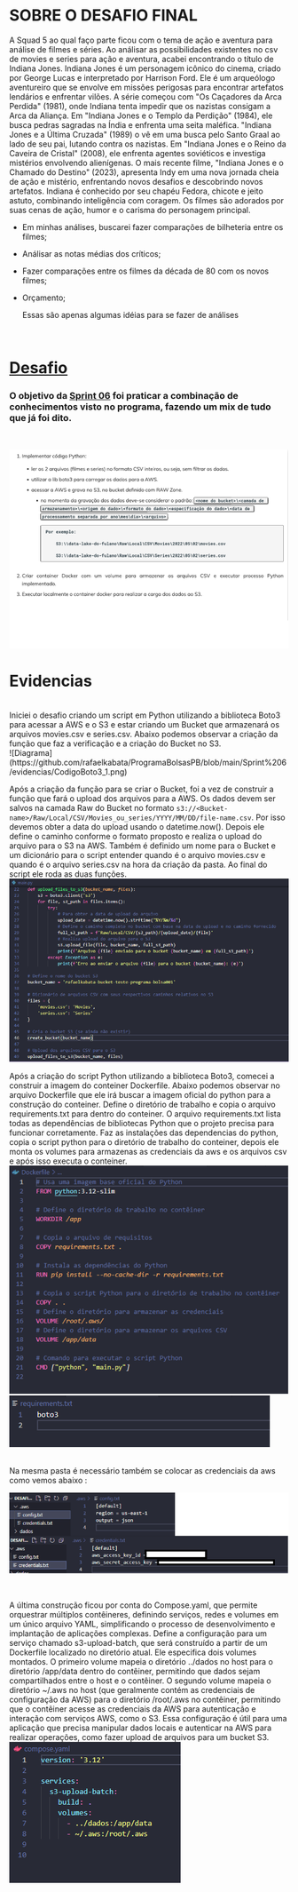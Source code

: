 # SOBRE O DESAFIO FINAL
A Squad 5 ao qual faço parte ficou com o tema de ação e aventura para análise de filmes e séries. Ao análisar as possibilidades existentes no csv de movies e series para ação e aventura, acabei encontrando o título de Indiana Jones. Indiana Jones é um personagem icônico do cinema, criado por George Lucas e interpretado por Harrison Ford. Ele é um arqueólogo aventureiro que se envolve em missões perigosas para encontrar artefatos lendários e enfrentar vilões. A série começou com "Os Caçadores da Arca Perdida" (1981), onde Indiana tenta impedir que os nazistas consigam a Arca da Aliança. Em "Indiana Jones e o Templo da Perdição" (1984), ele busca pedras sagradas na Índia e enfrenta uma seita maléfica. "Indiana Jones e a Última Cruzada" (1989) o vê em uma busca pelo Santo Graal ao lado de seu pai, lutando contra os nazistas. Em "Indiana Jones e o Reino da Caveira de Cristal" (2008), ele enfrenta agentes soviéticos e investiga mistérios envolvendo alienígenas. O mais recente filme, "Indiana Jones e o Chamado do Destino" (2023), apresenta Indy em uma nova jornada cheia de ação e mistério, enfrentando novos desafios e descobrindo novos artefatos. Indiana é conhecido por seu chapéu Fedora, chicote e jeito astuto, combinando inteligência com coragem. Os filmes são adorados por suas cenas de ação, humor e o carisma do personagem principal.

- Em minhas análises, buscarei fazer comparações de bilheteria entre os filmes;
- Análisar as notas médias dos críticos;
- Fazer comparações entre os filmes da década de 80 com os novos filmes;
- Orçamento;

  Essas são apenas algumas idéias para se fazer de análises

<br/>
</div>


# [Desafio](https://github.com/rafaelkabata/ProgramaBolsasPB/tree/main/Sprint%206/Desafio)
### O objetivo da [Sprint 06](https://github.com/rafaelkabata/ProgramaBolsasPB/tree/main/Sprint%206/Desafio) foi praticar a combinação de conhecimentos visto no programa, fazendo um mix de tudo que já foi dito.
<br/>
</div>



![Diagrama](https://github.com/rafaelkabata/ProgramaBolsasPB/blob/main/Sprint%206/evidencias/Desafio.png)
<br/>
</div>

# Evidencias
<br/>
</div>
Iniciei o desafio criando um script em Python utilizando a biblioteca Boto3 para acessar a AWS e o S3 e estar criando um Bucket que armazenará os arquivos movies.csv e series.csv. Abaixo podemos observar a criação da função que faz a verificação e a criação do Bucket no S3. <br>
![Diagrama](https://github.com/rafaelkabata/ProgramaBolsasPB/blob/main/Sprint%206/evidencias/CodigoBoto3_1.png)
<br>

Após a criação da função para se criar o Bucket, foi a vez de construir a função que fará o upload dos arquivos para a AWS. Os dados devem ser salvos na camada Raw do Bucket no formato `s3://<Bucket-name>/Raw/Local/CSV/Movies_ou_series/YYYY/MM/DD/file-name.csv`. Por isso devemos obter a data do upload usando o datetime.now(). Depois ele define o caminho conforme o formato proposto e realiza o upload do arquivo para o S3 na AWS. Também é definido um nome para o Bucket e um dicionário para o script entender quando é o arquivo movies.csv e quando é o arquivo series.csv na hora da criação da pasta. Ao final do script ele roda as duas funções.
<br>
![Diagrama](https://github.com/rafaelkabata/ProgramaBolsasPB/blob/main/Sprint%206/evidencias/CodigoBoto3_2.png)
<br>

Após a criação do script Python utilizando a biblioteca Boto3, comecei a construir a imagem do conteiner Dockerfile. Abaixo podemos observar no arquivo Dockerfile que ele irá buscar a imagem oficial do python para a construção do conteiner. Define o diretório de trabalho e copia o arquivo requirements.txt para dentro do conteiner. O arquivo requirements.txt lista todas as dependências de bibliotecas Python que o projeto precisa para funcionar corretamente. Faz as instalações das dependencias do python, copia o script python para o diretório de trabalho do conteiner, depois ele monta os volumes para armazenas as credenciais da aws e os arquivos csv e após isso executa o conteiner.
<br>
![Diagrama](https://github.com/rafaelkabata/ProgramaBolsasPB/blob/main/Sprint%206/evidencias/Dockerfile.png)
![Diagrama](https://github.com/rafaelkabata/ProgramaBolsasPB/blob/main/Sprint%206/evidencias/requirements.png)

<br>
Na mesma pasta é necessário também se colocar as credenciais da aws como vemos abaixo :

![Diagrama](https://github.com/rafaelkabata/ProgramaBolsasPB/blob/main/Sprint%206/evidencias/awsConfig.png)

<br>

A última construção ficou por conta do Compose.yaml, que permite orquestrar múltiplos contêineres, definindo serviços, redes e volumes em um único arquivo YAML, simplificando o processo de desenvolvimento e implantação de aplicações complexas. Define a configuração para um serviço chamado s3-upload-batch, que será construído a partir de um Dockerfile localizado no diretório atual. Ele especifica dois volumes montados. O primeiro volume mapeia o diretório ../dados no host para o diretório /app/data dentro do contêiner, permitindo que dados sejam compartilhados entre o host e o contêiner. O segundo volume mapeia o diretório ~/.aws no host (que geralmente contém as credenciais de configuração da AWS) para o diretório /root/.aws no contêiner, permitindo que o contêiner acesse as credenciais da AWS para autenticação e interação com serviços AWS, como o S3. Essa configuração é útil para uma aplicação que precisa manipular dados locais e autenticar na AWS para realizar operações, como fazer upload de arquivos para um bucket S3.
<br>
![Diagrama](https://github.com/rafaelkabata/ProgramaBolsasPB/blob/main/Sprint%206/evidencias/Compose.png)








